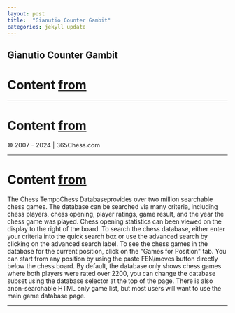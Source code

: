 ```yaml
---
layout: post
title:  "Gianutio Counter Gambit"
categories: jekyll update
---
```


## Gianutio Counter Gambit
# Content [from](https://www.chess.com/openings/Kings-Gambit-Accepted-Gianutio-Countergambit)

---

# Content [from](https://www.365chess.com/eco/C34_King%27s_Gambit_Accepted_Gianutio_counter-gambit)
© 2007 - 2024 | 365Chess.com

---

# Content [from](https://old.chesstempo.com/gamedb/opening/1035)
The Chess TempoChess Databaseprovides over two million searchable chess games. The database can be searched via many criteria, including chess players, chess opening, player ratings, game result, and the year the chess game was played. Chess opening statistics can been viewed on the display to the right of the board. To search the chess database, either enter your criteria into the quick search box or use the advanced search by clicking on the advanced search label. To see the chess games in the database for the current position, click on the "Games for Position" tab. You can start from any position by using the paste FEN/moves button directly below the chess board. By default, the database only shows chess games where both players were rated over 2200, you can change the database subset using the database selector at the top of the page.
There is also anon-searchable HTML only game list, but most users will want to use the main game database page.

---

